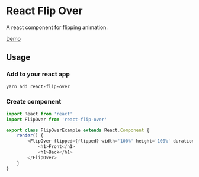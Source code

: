 # React Flip Over

A react component for flipping animation.

[Demo](https://byte.weiw.io/react/flipover)

## Usage

### Add to your react app

``` bash
yarn add react-flip-over
```

### Create component

``` js
import React from 'react'
import FlipOver from 'react-flip-over'

export class FlipOverExample extends React.Component {
    render() {
        <FlipOver flipped={flipped} width='100%' height='100%' duration={0.25}>
            <h1>Front</h1>
        	<h1>Back</h1>
        </FlipOver>
    }
}
```



